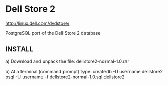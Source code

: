 Dell Store 2
============

http://linux.dell.com/dvdstore/

PostgreSQL port of the Dell Store 2 database

INSTALL
-------

a) Download and unpack the file: dellstore2-normal-1.0.rar

b) At a terminal (command prompt) type:
createdb -U username dellstore2
psql -U username -f dellstore2-normal-1.0.sql dellstore2
